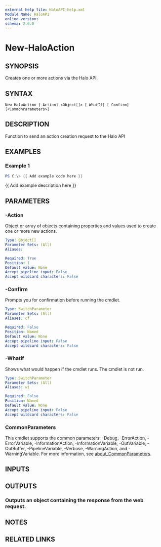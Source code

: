 ```yaml
---
external help file: HaloAPI-help.xml
Module Name: HaloAPI
online version:
schema: 2.0.0
---
```


# New-HaloAction

## SYNOPSIS
Creates one or more actions via the Halo API.

## SYNTAX

```
New-HaloAction [-Action] <Object[]> [-WhatIf] [-Confirm] [<CommonParameters>]
```

## DESCRIPTION
Function to send an action creation request to the Halo API

## EXAMPLES

### Example 1
```powershell
PS C:\> {{ Add example code here }}
```

{{ Add example description here }}

## PARAMETERS

### -Action
Object or array of objects containing properties and values used to create one or more new actions.

```yaml
Type: Object[]
Parameter Sets: (All)
Aliases:

Required: True
Position: 1
Default value: None
Accept pipeline input: False
Accept wildcard characters: False
```

### -Confirm
Prompts you for confirmation before running the cmdlet.

```yaml
Type: SwitchParameter
Parameter Sets: (All)
Aliases: cf

Required: False
Position: Named
Default value: None
Accept pipeline input: False
Accept wildcard characters: False
```

### -WhatIf
Shows what would happen if the cmdlet runs.
The cmdlet is not run.

```yaml
Type: SwitchParameter
Parameter Sets: (All)
Aliases: wi

Required: False
Position: Named
Default value: None
Accept pipeline input: False
Accept wildcard characters: False
```

### CommonParameters
This cmdlet supports the common parameters: -Debug, -ErrorAction, -ErrorVariable, -InformationAction, -InformationVariable, -OutVariable, -OutBuffer, -PipelineVariable, -Verbose, -WarningAction, and -WarningVariable. For more information, see [about_CommonParameters](http://go.microsoft.com/fwlink/?LinkID=113216).

## INPUTS

## OUTPUTS

### Outputs an object containing the response from the web request.
## NOTES

## RELATED LINKS
